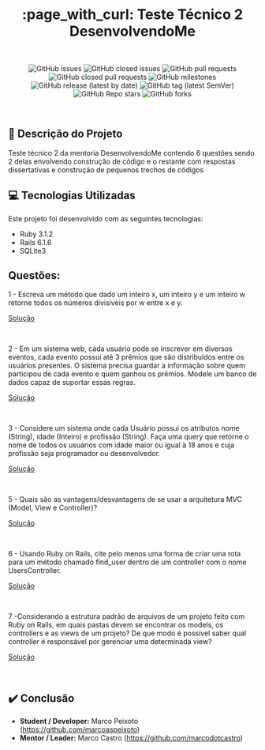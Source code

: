 <h1 align="center">:page_with_curl: Teste Técnico 2 DesenvolvendoMe</h1>

<br>

<div align="center">

![GitHub issues](https://img.shields.io/github/issues-raw/marcoaspeixoto/teste-tecnico-2-desenvolvendo-me?style=for-the-badge)
![GitHub closed issues](https://img.shields.io/github/issues-closed-raw/marcoaspeixoto/teste-tecnico-2-desenvolvendo-me?style=for-the-badge)
![GitHub pull requests](https://img.shields.io/github/issues-pr-raw/marcoaspeixoto/teste-tecnico-2-desenvolvendo-me?style=for-the-badge)
![GitHub closed pull requests](https://img.shields.io/github/issues-pr-closed-raw/marcoaspeixoto/teste-tecnico-2-desenvolvendo-me?style=for-the-badge)
![GitHub milestones](https://img.shields.io/github/milestones/all/marcoaspeixoto/teste-tecnico-2-desenvolvendo-me?style=for-the-badge)
![GitHub release (latest by date)](https://img.shields.io/github/v/release/marcoaspeixoto/teste-tecnico-2-desenvolvendo-me?style=for-the-badge)
![GitHub tag (latest SemVer)](https://img.shields.io/github/v/tag/marcoaspeixoto/teste-tecnico-2-desenvolvendo-me?style=for-the-badge)
![GitHub Repo stars](https://img.shields.io/github/stars/marcoaspeixoto/teste-tecnico-2-desenvolvendo-me?style=for-the-badge)
![GitHub forks](https://img.shields.io/github/forks/marcoaspeixoto/teste-tecnico-2-desenvolvendo-me?style=for-the-badge)

</div>

<br>

## :pencil: Descrição do Projeto

Teste técnico 2 da mentoria DesenvolvendoMe contendo 6 questões sendo 2 delas envolvendo construção de código e o restante com respostas dissertativas e construção de pequenos trechos de códigos

## :computer: Tecnologias Utilizadas

Este projeto foi desenvolvido com as seguintes tecnologias:

* Ruby 3.1.2
* Rails 6.1.6
* SQLite3

## Questões:

1 - Escreva um método que dado um inteiro x, um inteiro y e um inteiro w retorne todos os números divisíveis por w entre x e y.

[Solução](https://github.com/marcoaspeixoto/teste-tecnico-2-desenvolvendo-me/issues/3)

<br>

2 - Em um sistema web, cada usuário pode se inscrever em diversos eventos, cada evento possui até 3 prêmios que são distribuídos entre os usuários presentes. O sistema precisa guardar a informação sobre quem participou de cada evento e quem ganhou os prêmios. Modele um banco de dados capaz de suportar essas regras.

[Solução](https://github.com/marcoaspeixoto/teste-tecnico-2-desenvolvendo-me/issues/4)

<br>

3 - Considere um sistema onde cada Usuário possui os atributos nome (String), idade (Inteiro) e profissão (String). Faça uma query que retorne o nome de todos os usuários com idade maior ou igual à 18 anos e cuja profissão seja programador ou desenvolvedor.

[Solução](https://github.com/marcoaspeixoto/teste-tecnico-2-desenvolvendo-me/issues/5)

<br>

5 - Quais são as vantagens/desvantagens de se usar a arquitetura MVC (Model, View e Controller)?

[Solução](https://github.com/marcoaspeixoto/teste-tecnico-2-desenvolvendo-me/issues/6)

<br>

6 - Usando Ruby on Rails, cite pelo menos uma forma de criar uma rota para um método chamado find_user dentro de um controller com o nome UsersController.

[Solução](https://github.com/marcoaspeixoto/teste-tecnico-2-desenvolvendo-me/issues/7)

<br>

7 -Considerando a estrutura padrão de arquivos de um projeto feito com Ruby on Rails, em quais pastas devem se encontrar os models, os controllers e as views de um projeto? De que modo é possível saber qual controller é responsável por gerenciar uma determinada view?

[Solução](https://github.com/marcoaspeixoto/teste-tecnico-2-desenvolvendo-me/issues/8)

<br>

## :heavy_check_mark: Conclusão

* **Student / Developer:** Marco Peixoto (https://github.com/marcoaspeixoto)
* **Mentor / Leader:** Marco Castro (https://github.com/marcodotcastro)
